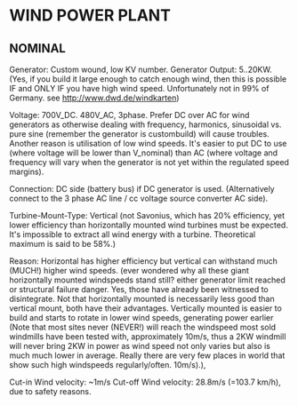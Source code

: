 WIND POWER PLANT
===================


NOMINAL
-------------------

Generator: Custom wound, low KV number.
Generator Output: 5..20KW. (Yes, if you build it large enough to catch enough wind, then this is possible IF and ONLY IF you have high wind speed. Unfortunately not in 99% of Germany. see http://www.dwd.de/windkarten)

Voltage: 700V_DC. 480V_AC, 3phase. Prefer DC over AC for wind generators as otherwise dealing with frequency, harmonics, sinusoidal vs. pure sine (remember the generator is custombuild) will cause troubles. Another reason is utilisation of low wind speeds. It's easier to put DC to use (where voltage will be lower than V_nominal) than AC (where voltage and frequency will vary when the generator is not yet within the regulated speed margins).

Connection: DC side (battery bus) if DC generator is used. (Alternatively connect to the 3 phase AC line / cc voltage source converter AC side).

Turbine-Mount-Type: Vertical (not Savonius, which has 20% efficiency, yet lower efficiency than horizontally mounted wind turbines must be expected. It's impossible to extract all wind energy with a turbine. Theoretical maximum is said to be 58%.)

Reason: Horizontal has higher efficiency but vertical can withstand much (MUCH!) higher wind speeds. (ever wondered why all these giant horizontally mounted windspeeds stand still? either generator limit reached or structural failure danger. Yes, those have already been witnessed to disintegrate. Not that horizontally mounted is necessarily less good than vertical mount, both have their advantages. Vertically mounted is easier to build and starts to rotate in lower wind speeds, generating power earlier (Note that most sites never (NEVER!) will reach the windspeed most sold windmills have been tested with, approximately 10m/s, thus a 2KW windmill will never bring 2KW in power as wind speed not only varies but also is much much lower in average. Really there are very few places in world that show such high windspeeds regularly/often. 10m/s).),


Cut-in Wind velocity: ~1m/s
Cut-off Wind velocity: 28.8m/s (=103.7 km/h), due to safety reasons.

